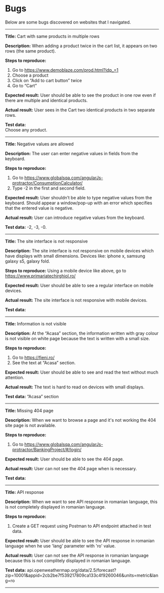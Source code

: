# Bugs

Below are some bugs discovered on websites that I navigated. 

---------------------

**Title:** 
Cart with same products in multiple rows

**Description:** 
When adding a product twice in the cart list, it appears on two rows (the same product). 

**Steps to reproduce:**
1. Go  to https://www.demoblaze.com/prod.html?idp_=1
2. Choose a product
3. Click on  “Add to cart button” twice 
4. Go to “Cart”

**Expected result:** 
User should be able to see the product in one row even if there are multiple and identical products. 

**Actual result:** 
User sees in the Cart two identical products in two separate rows.

**Test data:**  
Choose any product.

---------------------

**Title:**
Negative values are allowed 

**Description:**
The user can enter negative values in fields from the keyboard. 

**Steps to reproduce:** 
1. Go to https://www.globalsqa.com/angularJs-protractor/ConsumptionCalculator/
2. Type -2 in the first and second field. 

**Expected result:**
User shouldn’t be able to type negative values from the keyboard. Should appear a window/pop-up with an error which specifies that the entered value is negative.  

**Actual result:**
User can introduce negative values from the keyboard. 

**Test data:**
-2, -3, -0. 

---------------------

**Title:** 
The site interface is not responsive

**Description:**
The site interface is not responsive on mobile devices which have displays with small dimensions. Devices like: iphone x, samsung galaxy s5, galaxy fold. 

**Steps to reproduce:**
Using a mobile device like above, go to https://www.primariatechirghiol.ro/  

**Expected result:**
User should be able to see a regular interface on mobile devices.  

**Actual result:**
The site interface is not responsive with mobile devices. 

**Test data:** 

---------------------

**Title:**
Information is not visible 

**Description:**
At the “Acasa” section, the information written with gray colour is not visible on white page because the text is written with a small size.  

**Steps to reproduce:** 
1. Go to https://fieni.ro/
2. See the text at “Acasa” section. 

**Expected result:**
User should be able to see and read the text without much attention.    

**Actual result:**
The text is hard to read on devices with small displays.   

**Test data:** “Acasa” section

---------------------

**Title:** 
Missing 404 page

**Description:** When we want to browse a page and it's not working the 404 site page is not available. 

**Steps to reproduce:** 
1. Go to https://www.globalsqa.com/angularJs-protractor/BankingProject/#/login/

**Expected result:**
User should be able to see the 404 page. 

**Actual result:**
User can not see the 404 page when is necessary. 

**Test data:**

---------------------

**Title:** 
API response  

**Description:** When we want to see API response in romanian language, this is not completely displayed in romanian language.   

**Steps to reproduce:** 
1. Create a GET request using Postman to API endpoint attached in test data.

**Expected result:**
User should be able to see the API response in romanian language when he use 'lang' parameter with 'ro' value. 

**Actual result:**
User can not see the API response in romanian language because this is not complitely displayed in romanian language. 

**Test data:** 
api.openweathermap.org/data/2.5/forecast?zip=10001&appid=2cb2be7f539217809ca133c4f9260046&units=metric&lang=ro

---------------------
